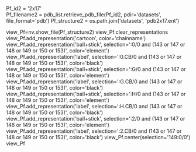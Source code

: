 Pf_id2 = '2x17'     
Pf_filename2 = pdb_list.retrieve_pdb_file(Pf_id2, pdir='datasets', file_format='pdb')
Pf_structure2 = os.path.join('datasets', 'pdb2x17.ent')

view_Pf=nv.show_file(Pf_structure2)
view_Pf.clear_representations
view_Pf.add_representation('cartoon', color='chainname')
view_Pf.add_representation('ball+stick', selection=':0/0 and (143 or 147 or 148 or 149 or 150 or 153)', color='element')
view_Pf.add_representation('label', selection=':0.CB/0 and (143 or 147 or 148 or 149 or 150 or 153)', color='black')
view_Pf.add_representation('ball+stick', selection=':G/0 and (143 or 147 or 148 or 149 or 150 or 153)', color='element')
view_Pf.add_representation('label', selection=':G.CB/0 and (143 or 147 or 148 or 149 or 150 or 153)', color='black')
view_Pf.add_representation('ball+stick', selection=':H/0 and (143 or 147 or 148 or 149 or 150 or 153)', color='element')
view_Pf.add_representation('label', selection=':H.CB/0 and (143 or 147 or 148 or 149 or 150 or 153)', color='black')
view_Pf.add_representation('ball+stick', selection=':2/0 and (143 or 147 or 148 or 149 or 150 or 153)', color='element')
view_Pf.add_representation('label', selection=':2.CB/0 and (143 or 147 or 148 or 149 or 150 or 153)', color='black')
view_Pf.center(selection='149:0/0')
view_Pf
